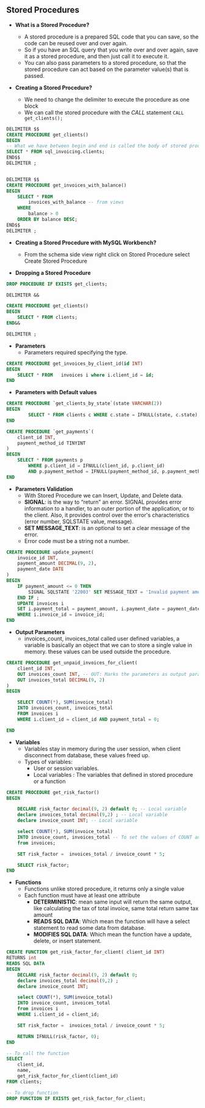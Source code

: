 ## Stored Procedures

-   **What is a Stored Procedure?**

    -   A stored procedure is a prepared SQL code that you can save, so the code can be reused over and over again.
    -   So if you have an SQL query that you write over and over again, save it as a stored procedure, and then just call it to execute it.
    -   You can also pass parameters to a stored procedure, so that the stored procedure can act based on the parameter value(s) that is passed.

-   **Creating a Stored Procedure?**
    -   We need to change the delimiter to execute the procedure as one block
    -   We can call the stored procedure with the _CALL_ statement `CALL get_clients();`

```sql
DELIMITER $$
CREATE PROCEDURE get_clients()
BEGIN
-- What we have between begin and end is called the body of stored procedure
SELECT * FROM sql_invoicing.clients;
END$$
DELIMITER ;
```

```sql

DELIMITER $$
CREATE PROCEDURE get_invoices_with_balance()
BEGIN
	SELECT * FROM
        invoices_with_balance -- from views
    WHERE
        balance > 0
    ORDER BY balance DESC;
END$$
DELIMITER ;
```

-   **Creating a Stored Procedure with MySQL Workbench?**

    -   From the schema side view right click on Stored Procedure select Create Stored Procedure

-   **Dropping a Stored Procedure**

```sql
DROP PROCEDURE IF EXISTS get_clients;

DELIMITER &&

CREATE PROCEDURE get_clients()
BEGIN
    SELECT * FROM clients;
END&&

DELIMITER ;
```

-   **Parameters**
    -   Parameters required specifying the type.

```sql
CREATE PROCEDURE get_invoices_by_client_id(id INT)
BEGIN
    SELECT * FROM 	invoices i where i.client_id = id;
END
```

-   **Parameters with Default values**

```sql
CREATE PROCEDURE `get_clients_by_state`(state VARCHAR(2))
BEGIN
		SELECT * FROM clients c WHERE c.state = IFNULL(state, c.state);
END
```

```sql
CREATE PROCEDURE `get_payments`(
	client_id INT,
	payment_method_id TINYINT
)
BEGIN
	SELECT * FROM payments p
		WHERE p.client_id = IFNULL(client_id, p.client_id)
        AND p.payment_method = IFNULL(payment_method_id, p.payment_method);
END
```

-   **Parameters Validation**
    -   With Stored Procedure we can Insert, Update, and Delete data.
    -   **SIGNAL**: is the way to “return” an error. SIGNAL provides error information to a handler, to an outer portion of the application, or to the client. Also, it provides control over the error's characteristics (error number, SQLSTATE value, message).
    -   **SET MESSAGE_TEXT**: is an optional to set a clear message of the error.
    -   Error code must be a string not a number.

```sql
CREATE PROCEDURE update_payment(
	invoice_id INT,
    payment_amount DECIMAL(9, 2),
    payment_date DATE
)
BEGIN
	IF payment_amount <= 0 THEN
		SIGNAL SQLSTATE '22003' SET MESSAGE_TEXT = 'Invalid payment amount.';
	END IF ;
	UPDATE invoices i
	SET i.payment_total = payment_amount, i.payment_date = payment_date
	WHERE i.invoice_id = invoice_id;
END
```

-   **Output Parameters**
    -   invoices_count, invoices_total called user defined variables, a variable is basically an object that we can to store a single value in memory. these values can be used outside the procedure.

```sql
CREATE PROCEDURE get_unpaid_invoices_for_client(
	client_id INT,
    OUT invoices_count INT, -- OUT: Marks the parameters as output parameters, so we can use these parameters out of this procedure
    OUT invoices_total DECIMAL(9, 2)
)
BEGIN

	SELECT COUNT(*), SUM(invoice_total)
    INTO invoices_count, invoices_total
    FROM invoices i
    WHERE i.client_id = client_id AND payment_total = 0;

END
```

-   **Variables**
    -   Variables stay in memory during the user session, when client disconnect from database, these values freed up.
    -   Types of variables:
        -   User or session variables.
        -   Local variables : The variables that defined in stored procedure or a function

```SQL
CREATE PROCEDURE get_risk_factor()
BEGIN

	DECLARE risk_factor decimal(9, 2) default 0; -- Local variable
    declare invoices_total decimal(9,2) ; -- Local variable
    declare invoice_count INT; -- Local variable

    select COUNT(*), SUM(invoice_total)
    INTO invoice_count, invoices_total -- To set the values of COUNT and SUM into invoice_total, invoice_count
    from invoices;

    SET risk_factor =  invoices_total / invoice_count * 5;

	SELECT risk_factor;
END
```

-   **Functions**
    -   Functions unlike stored procedure, it returns only a single value
    -   Each function must have at least one attribute
        -   **DETERMINISTIC**: mean same input will return the same output, like calculating the tax of total invoice, same total return same tax amount
        -   **READS SQL DATA**: Which mean the function will have a select statement to read some data from database.
        -   **MODIFIES SQL DATA**: Which mean the function have a update, delete, or insert statement.

```SQL
CREATE FUNCTION get_risk_factor_for_client( client_id INT)
RETURNS int
READS SQL DATA
BEGIN
	DECLARE risk_factor decimal(9, 2) default 0;
    declare invoices_total decimal(9,2) ;
    declare invoice_count INT;

    select COUNT(*), SUM(invoice_total)
    INTO invoice_count, invoices_total
    from invoices i
    WHERE i.client_id = client_id;

    SET risk_factor =  invoices_total / invoice_count * 5;

	RETURN IFNULL(risk_factor, 0);
END
```

```sql
-- To call the function
SELECT
	client_id,
    name,
    get_risk_factor_for_client(client_id)
FROM clients;

-- To drop function
DROP FUNCTION IF EXISTS get_risk_factor_for_client;
```

